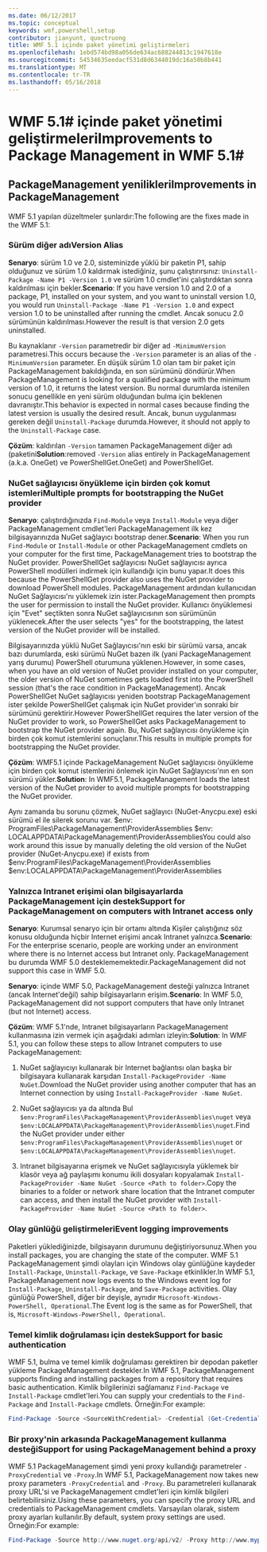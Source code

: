 ```yaml
---
ms.date: 06/12/2017
ms.topic: conceptual
keywords: wmf,powershell,setup
contributor: jianyunt, quoctruong
title: WMF 5.1 içinde paket yönetimi geliştirmeleri
ms.openlocfilehash: 1ebd574bd98a056de634ac688244813c1947618e
ms.sourcegitcommit: 54534635eedacf531d8d6344019dc16a50b8b441
ms.translationtype: MT
ms.contentlocale: tr-TR
ms.lasthandoff: 05/16/2018
---
```

# <a name="improvements-to-package-management-in-wmf-51"></a><span data-ttu-id="ac2ef-103">WMF 5.1# içinde paket yönetimi geliştirmeleri</span><span class="sxs-lookup"><span data-stu-id="ac2ef-103">Improvements to Package Management in WMF 5.1#</span></span>

## <a name="improvements-in-packagemanagement"></a><span data-ttu-id="ac2ef-104">PackageManagement yenilikleri</span><span class="sxs-lookup"><span data-stu-id="ac2ef-104">Improvements in PackageManagement</span></span> ##
<span data-ttu-id="ac2ef-105">WMF 5.1 yapılan düzeltmeler şunlardır:</span><span class="sxs-lookup"><span data-stu-id="ac2ef-105">The following are the fixes made in the WMF 5.1:</span></span>

### <a name="version-alias"></a><span data-ttu-id="ac2ef-106">Sürüm diğer adı</span><span class="sxs-lookup"><span data-stu-id="ac2ef-106">Version Alias</span></span>

<span data-ttu-id="ac2ef-107">**Senaryo**: sürüm 1.0 ve 2.0, sisteminizde yüklü bir paketin P1, sahip olduğunuz ve sürüm 1.0 kaldırmak istediğiniz, şunu çalıştırırsınız: `Uninstall-Package -Name P1 -Version 1.0` ve sürüm 1.0 cmdlet'ini çalıştırdıktan sonra kaldırılması için bekler.</span><span class="sxs-lookup"><span data-stu-id="ac2ef-107">**Scenario**: If you have version 1.0 and 2.0 of a package, P1, installed on your system, and you want to uninstall version 1.0, you would run `Uninstall-Package -Name P1 -Version 1.0` and expect version 1.0 to be uninstalled after running the cmdlet.</span></span> <span data-ttu-id="ac2ef-108">Ancak sonucu 2.0 sürümünün kaldırılması.</span><span class="sxs-lookup"><span data-stu-id="ac2ef-108">However the result is that version 2.0 gets uninstalled.</span></span>

<span data-ttu-id="ac2ef-109">Bu kaynaklanır `-Version` parametredir bir diğer ad `-MinimumVersion` parametresi.</span><span class="sxs-lookup"><span data-stu-id="ac2ef-109">This occurs because the `-Version` parameter is an alias of the `-MinimumVersion` parameter.</span></span> <span data-ttu-id="ac2ef-110">En düşük sürüm 1.0 olan tam bir paket için PackageManagement bakıldığında, en son sürümünü döndürür.</span><span class="sxs-lookup"><span data-stu-id="ac2ef-110">When PackageManagement is looking for a qualified package with the minimum version of 1.0, it returns the latest version.</span></span> <span data-ttu-id="ac2ef-111">Bu normal durumlarda istenilen sonucu genellikle en yeni sürüm olduğundan bulma için beklenen davranıştır.</span><span class="sxs-lookup"><span data-stu-id="ac2ef-111">This behavior is expected in normal cases because finding the latest version is usually the desired result.</span></span> <span data-ttu-id="ac2ef-112">Ancak, bunun uygulanması gereken değil `Uninstall-Package` durumda.</span><span class="sxs-lookup"><span data-stu-id="ac2ef-112">However, it should not apply to the `Uninstall-Package` case.</span></span>

<span data-ttu-id="ac2ef-113">**Çözüm**: kaldırılan `-Version` tamamen PackageManagement diğer adı (paketini</span><span class="sxs-lookup"><span data-stu-id="ac2ef-113">**Solution**:removed `-Version` alias entirely in PackageManagement (a.k.a.</span></span> <span data-ttu-id="ac2ef-114">OneGet) ve PowerShellGet.</span><span class="sxs-lookup"><span data-stu-id="ac2ef-114">OneGet) and PowerShellGet.</span></span>

### <a name="multiple-prompts-for-bootstrapping-the-nuget-provider"></a><span data-ttu-id="ac2ef-115">NuGet sağlayıcısı önyükleme için birden çok komut istemleri</span><span class="sxs-lookup"><span data-stu-id="ac2ef-115">Multiple prompts for bootstrapping the NuGet provider</span></span>

<span data-ttu-id="ac2ef-116">**Senaryo**: çalıştırdığınızda `Find-Module` veya `Install-Module` veya diğer PackageManagement cmdlet'leri PackageManagement ilk kez bilgisayarınızda NuGet sağlayıcı bootstrap dener.</span><span class="sxs-lookup"><span data-stu-id="ac2ef-116">**Scenario**: When you run `Find-Module` or `Install-Module` or other PackageManagement cmdlets on your computer for the first time, PackageManagement tries to bootstrap the NuGet provider.</span></span> <span data-ttu-id="ac2ef-117">PowerShellGet sağlayıcısı NuGet sağlayıcısı ayrıca PowerShell modülleri indirmek için kullandığı için bunu yapar.</span><span class="sxs-lookup"><span data-stu-id="ac2ef-117">It does this because the PowerShellGet provider also uses the NuGet provider to download PowerShell modules.</span></span> <span data-ttu-id="ac2ef-118">PackageManagement ardından kullanıcıdan NuGet Sağlayıcısı'nı yüklemek izin ister.</span><span class="sxs-lookup"><span data-stu-id="ac2ef-118">PackageManagement then prompts the user for permission to install the NuGet provider.</span></span> <span data-ttu-id="ac2ef-119">Kullanıcı önyüklemesi için "Evet" seçtikten sonra NuGet sağlayıcısının son sürümünün yüklenecek.</span><span class="sxs-lookup"><span data-stu-id="ac2ef-119">After the user selects "yes" for the bootstrapping, the latest version of the NuGet provider will be installed.</span></span>

<span data-ttu-id="ac2ef-120">Bilgisayarınızda yüklü NuGet Sağlayıcısı'nın eski bir sürümü varsa, ancak bazı durumlarda, eski sürümü NuGet bazen ilk (yani PackageManagement yarış durumu) PowerShell oturumuna yüklenen.</span><span class="sxs-lookup"><span data-stu-id="ac2ef-120">However, in some cases, when you have an old version of NuGet provider installed on your computer, the older version of NuGet sometimes gets loaded first into the PowerShell session (that's the race condition in PackageManagement).</span></span> <span data-ttu-id="ac2ef-121">Ancak PowerShellGet NuGet sağlayıcısı yeniden bootstrap PackageManagement ister şekilde PowerShellGet çalışmak için NuGet provider'ın sonraki bir sürümünü gerektirir.</span><span class="sxs-lookup"><span data-stu-id="ac2ef-121">However PowerShellGet requires the later version of the NuGet provider to work, so PowerShellGet asks PackageManagement to bootstrap the NuGet provider again.</span></span> <span data-ttu-id="ac2ef-122">Bu, NuGet sağlayıcısı önyükleme için birden çok komut istemlerini sonuçlanır.</span><span class="sxs-lookup"><span data-stu-id="ac2ef-122">This results in multiple prompts for bootstrapping the NuGet provider.</span></span>

<span data-ttu-id="ac2ef-123">**Çözüm**: WMF5.1 içinde PackageManagement NuGet sağlayıcısı önyükleme için birden çok komut istemlerini önlemek için NuGet Sağlayıcısı'nın en son sürümü yükler.</span><span class="sxs-lookup"><span data-stu-id="ac2ef-123">**Solution**: In WMF5.1, PackageManagement loads the latest version of the NuGet provider to avoid multiple prompts for bootstrapping the NuGet provider.</span></span>

<span data-ttu-id="ac2ef-124">Aynı zamanda bu sorunu çözmek, NuGet sağlayıcı (NuGet-Anycpu.exe) eski sürümü el ile silerek sorunu var. $env: ProgramFiles\PackageManagement\ProviderAssemblies $env: LOCALAPPDATA\PackageManagement\ProviderAssemblies</span><span class="sxs-lookup"><span data-stu-id="ac2ef-124">You could also work around this issue by manually deleting the old version of the NuGet provider (NuGet-Anycpu.exe) if exists from $env:ProgramFiles\PackageManagement\ProviderAssemblies $env:LOCALAPPDATA\PackageManagement\ProviderAssemblies</span></span>


### <a name="support-for-packagemanagement-on-computers-with-intranet-access-only"></a><span data-ttu-id="ac2ef-125">Yalnızca Intranet erişimi olan bilgisayarlarda PackageManagement için destek</span><span class="sxs-lookup"><span data-stu-id="ac2ef-125">Support for PackageManagement on computers with Intranet access only</span></span>

<span data-ttu-id="ac2ef-126">**Senaryo**: Kurumsal senaryo için bir ortamı altında Kişiler çalıştığınız söz konusu olduğunda hiçbir Internet erişimi ancak Intranet yalnızca.</span><span class="sxs-lookup"><span data-stu-id="ac2ef-126">**Scenario**: For the enterprise scenario, people are working under an environment where there is no Internet access but Intranet only.</span></span> <span data-ttu-id="ac2ef-127">PackageManagement bu durumda WMF 5.0 desteklememektedir.</span><span class="sxs-lookup"><span data-stu-id="ac2ef-127">PackageManagement did not support this case in WMF 5.0.</span></span>

<span data-ttu-id="ac2ef-128">**Senaryo**: içinde WMF 5.0, PackageManagement desteği yalnızca Intranet (ancak Internet'değil) sahip bilgisayarların erişim.</span><span class="sxs-lookup"><span data-stu-id="ac2ef-128">**Scenario**: In WMF 5.0, PackageManagement did not support computers that have only Intranet (but not Internet) access.</span></span>

<span data-ttu-id="ac2ef-129">**Çözüm**: WMF 5.1'nde, Intranet bilgisayarların PackageManagement kullanmasına izin vermek için aşağıdaki adımları izleyin:</span><span class="sxs-lookup"><span data-stu-id="ac2ef-129">**Solution**: In WMF 5.1, you can follow these steps to allow Intranet computers to use PackageManagement:</span></span>

1. <span data-ttu-id="ac2ef-130">NuGet sağlayıcıyı kullanarak bir Internet bağlantısı olan başka bir bilgisayara kullanarak karşıdan `Install-PackageProvider -Name NuGet`.</span><span class="sxs-lookup"><span data-stu-id="ac2ef-130">Download the NuGet provider using another computer that has an Internet connection by using `Install-PackageProvider -Name NuGet`.</span></span>

2. <span data-ttu-id="ac2ef-131">NuGet sağlayıcısı ya da altında Bul `$env:ProgramFiles\PackageManagement\ProviderAssemblies\nuget` veya `$env:LOCALAPPDATA\PackageManagement\ProviderAssemblies\nuget`.</span><span class="sxs-lookup"><span data-stu-id="ac2ef-131">Find the NuGet provider under either `$env:ProgramFiles\PackageManagement\ProviderAssemblies\nuget`  or  `$env:LOCALAPPDATA\PackageManagement\ProviderAssemblies\nuget`.</span></span>

3. <span data-ttu-id="ac2ef-132">Intranet bilgisayarına erişmek ve NuGet sağlayıcısıyla yüklemek bir klasör veya ağ paylaşımı konumu ikili dosyaları kopyalamak `Install-PackageProvider -Name NuGet -Source <Path to folder>`.</span><span class="sxs-lookup"><span data-stu-id="ac2ef-132">Copy the binaries to a folder or network share location that the Intranet computer can access, and then install the NuGet provider with `Install-PackageProvider -Name NuGet -Source <Path to folder>`.</span></span>


### <a name="event-logging-improvements"></a><span data-ttu-id="ac2ef-133">Olay günlüğü geliştirmeleri</span><span class="sxs-lookup"><span data-stu-id="ac2ef-133">Event logging improvements</span></span>

<span data-ttu-id="ac2ef-134">Paketleri yüklediğinizde, bilgisayarın durumunu değiştiriyorsunuz.</span><span class="sxs-lookup"><span data-stu-id="ac2ef-134">When you install packages, you are changing the state of the computer.</span></span> <span data-ttu-id="ac2ef-135">WMF 5.1 PackageManagement şimdi olayları için Windows olay günlüğüne kaydeder `Install-Package`, `Uninstall-Package`, ve `Save-Package` etkinlikler.</span><span class="sxs-lookup"><span data-stu-id="ac2ef-135">In WMF 5.1, PackageManagement now logs events to the Windows event log for `Install-Package`, `Uninstall-Package`, and `Save-Package` activities.</span></span> <span data-ttu-id="ac2ef-136">Olay günlüğü PowerShell, diğer bir deyişle, aynıdır `Microsoft-Windows-PowerShell, Operational`.</span><span class="sxs-lookup"><span data-stu-id="ac2ef-136">The Event log  is the same as for PowerShell, that is, `Microsoft-Windows-PowerShell, Operational`.</span></span>

### <a name="support-for-basic-authentication"></a><span data-ttu-id="ac2ef-137">Temel kimlik doğrulaması için destek</span><span class="sxs-lookup"><span data-stu-id="ac2ef-137">Support for basic authentication</span></span>

<span data-ttu-id="ac2ef-138">WMF 5.1, bulma ve temel kimlik doğrulaması gerektiren bir depodan paketler yükleme PackageManagement destekler.</span><span class="sxs-lookup"><span data-stu-id="ac2ef-138">In WMF 5.1, PackageManagement supports finding and installing packages from a repository that requires basic authentication.</span></span> <span data-ttu-id="ac2ef-139">Kimlik bilgilerinizi sağlamanız `Find-Package` ve `Install-Package` cmdlet'leri.</span><span class="sxs-lookup"><span data-stu-id="ac2ef-139">You can supply your credentials to the `Find-Package` and `Install-Package` cmdlets.</span></span> <span data-ttu-id="ac2ef-140">Örneğin:</span><span class="sxs-lookup"><span data-stu-id="ac2ef-140">For example:</span></span>

``` PowerShell
Find-Package -Source <SourceWithCredential> -Credential (Get-Credential)
```
### <a name="support-for-using-packagemanagement-behind-a-proxy"></a><span data-ttu-id="ac2ef-141">Bir proxy'nin arkasında PackageManagement kullanma desteği</span><span class="sxs-lookup"><span data-stu-id="ac2ef-141">Support for using PackageManagement behind a proxy</span></span>

<span data-ttu-id="ac2ef-142">WMF 5.1 PackageManagement şimdi yeni proxy kullandığı parametreler `-ProxyCredential` ve `-Proxy`.</span><span class="sxs-lookup"><span data-stu-id="ac2ef-142">In WMF 5.1, PackageManagement now takes new proxy parameters `-ProxyCredential` and `-Proxy`.</span></span> <span data-ttu-id="ac2ef-143">Bu parametreleri kullanarak proxy URL'si ve PackageManagement cmdlet'leri için kimlik bilgileri belirtebilirsiniz.</span><span class="sxs-lookup"><span data-stu-id="ac2ef-143">Using these parameters, you can specify the proxy URL and credentials to PackageManagement cmdlets.</span></span> <span data-ttu-id="ac2ef-144">Varsayılan olarak, sistem proxy ayarları kullanılır.</span><span class="sxs-lookup"><span data-stu-id="ac2ef-144">By default, system proxy settings are used.</span></span> <span data-ttu-id="ac2ef-145">Örneğin:</span><span class="sxs-lookup"><span data-stu-id="ac2ef-145">For example:</span></span>

``` PowerShell
Find-Package -Source http://www.nuget.org/api/v2/ -Proxy http://www.myproxyserver.com -ProxyCredential (Get-Credential)
```
